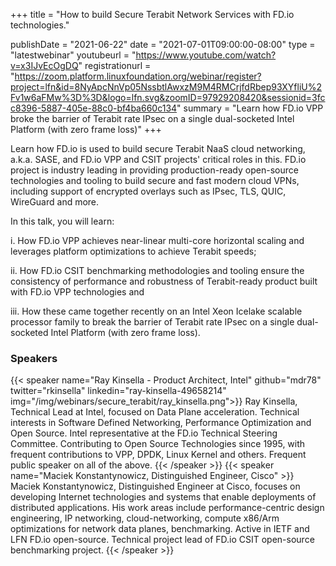 +++
title = "How to build Secure Terabit Network Services with FD.io technologies."

publishDate = "2021-06-22"
date = "2021-07-01T09:00:00-08:00"
type = "latestwebinar"
youtubeurl = "https://www.youtube.com/watch?v=x3IJvEcOgDQ"
registrationurl = "https://zoom.platform.linuxfoundation.org/webinar/register?project=lfn&id=8NyApcNnVp05NssbtlAwxzM9M4RMCrjfdRbep93XYfliU%2Fv1w6aFMw%3D%3D&logo=lfn.svg&zoomID=97929208420&sessionid=3fcc8396-5887-405e-88c0-bf4ba660c134"
summary = "Learn how FD.io VPP broke the barrier of Terabit rate IPsec on a single dual-socketed Intel Platform (with zero frame loss)"
+++

Learn how FD.io is used to build secure Terabit NaaS cloud
networking, a.k.a. SASE, and FD.io VPP and CSIT projects' critical
roles in this. FD.io project is industry leading in providing
production-ready open-source technologies and tooling to build secure
and fast modern cloud VPNs, including support of encrypted overlays
such as IPsec, TLS, QUIC, WireGuard and more.

In this talk, you will learn:

i. How FD.io VPP achieves near-linear
multi-core horizontal scaling and leverages platform optimizations to
achieve Terabit speeds; 

ii. How FD.io CSIT benchmarking methodologies
and tooling ensure the consistency of performance and robustness of
Terabit-ready product built with FD.io VPP technologies and 

iii. How these came together recently on an Intel Xeon Icelake scalable
processor family to break the barrier of Terabit rate IPsec on a single
dual-socketed Intel Platform (with zero frame loss).

### Speakers

{{< speaker name="Ray Kinsella - Product Architect, Intel" github="mdr78" twitter="rkinsella" linkedin="ray-kinsella-49658214" img="/img/webinars/secure_terabit/ray_kinsella.png">}}
Ray Kinsella, Technical Lead at Intel, focused on Data Plane acceleration. Technical interests in Software 
Defined Networking, Performance Optimization and Open Source. Intel representative at the FD.io Technical 
Steering Committee. Contributing to Open Source Technologies since 1995, with frequent contributions to VPP, 
DPDK, Linux Kernel and others. Frequent public speaker on all of the above.
{{< /speaker >}}
{{< speaker name="Maciek Konstantynowicz, Distinguished Engineer, Cisco" >}}
Maciek Konstantynowicz, Distinguished Engineer at Cisco, focuses on developing Internet technologies and systems that 
enable deployments of distributed applications. His work areas include performance-centric design engineering, 
IP networking, cloud-networking, compute x86/Arm optimizations for network data planes, benchmarking. Active in 
IETF and LFN FD.io open-source. Technical project lead of FD.io CSIT open-source benchmarking project.
{{< /speaker >}}
